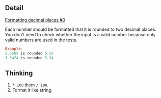 ## Detail

[Formatting decimal places #0](https://www.codewars.com/kata/formatting-decimal-places-number-0/train/haskell)

Each number should be formatted that it is rounded to two decimal places. You don't need to check whether the input is a valid number because only valid numbers are used in the tests.

```haskell
Example:    
5.5589 is rounded 5.56   
3.3424 is rounded 3.34
```

## Thinking

1.  `* 100` them `/ 100`.
2.  Format it like string.